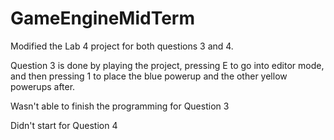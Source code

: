 # GameEngineMidTerm

Modified the Lab 4 project for both questions 3 and 4.

Question 3 is done by playing the project, pressing E to go into editor mode, and then pressing 1 to place the blue powerup
and the other yellow powerups after.

Wasn't able to finish the programming for Question 3

Didn't start for Question 4